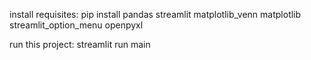 install requisites: pip install pandas streamlit matplotlib_venn matplotlib streamlit_option_menu openpyxl

run this project: streamlit run main